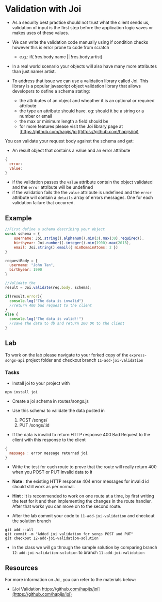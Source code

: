 # Validation with Joi

- As a security best practice should not trust what the client sends us, validation of input is the first step before the application logic saves or makes uses of these values.

- We can write the validation code manually using if condition checks however this is error prone to code from scratch 
  - e.g.: if( !res.body.name || !res.body.artist)

- In a real world scenario your objects will also have many more attributes than just name/ artist.

- To address that issue we can use a validation library called Joi. This library is a popular javascript object validation library that allows developers to define a schema stating:
  - the attributes of an object and wheather it is an optional or required attribute
  - the type an attribute should have. eg: should it be a string or a number or email
  - the max or minimum length a field should be
  - for more features please visit the Joi library page at [https://github.com/hapijs/joi](https://github.com/hapijs/joi) 

You can validate your request body against the schema and get:
  - An result object that contains a value and an error attribute 

  ```javascript 
  {
    error:
    value:
  }
  ```
  - if the validation passes the `value` attribute contain the object validated and the `error` attribute will be undefined
  - if the validation fails the the `value` attribute is undefined and the `error` attribute will contain a `details` array of errors messages. One for each validation failure that occurred. 

## Example

```javascript
//First define a schema describing your object 
const schema = {
    username: Joi.string().alphanum().min(3).max(30).required(),
    birthyear: Joi.number().integer().min(1900).max(2013),
    email: Joi.string().email({ minDomainAtoms: 2 })
}

requestBody = {
  username: "John Tan",
  birthyear: 1990
}

//Validate the 
result = Joi.validate(req.body, schema);

if(result.error){
  console.log("The data is invalid")
  //return 400 bad request to the client
}
else {
  console.log("The data is valid!!")
  //save the data to db and return 200 OK to the client
}
```

## Lab

To work on the lab please navigate to your forked copy of the `express-songs-api` project folder and checkout branch `11-add-joi-validation`

### Tasks

- Install joi to your project with 

```
npm install joi
```
- Create a joi schema in routes/songs.js
- Use this schema to validate the data posted in 
  1. POST /songs/
  2. PUT /songs/:id

- If the data is invalid to return HTTP response 400 Bad Request to the client with this response to the client
```javascript
{ 
  message : error message returned joi
}
```

- Write the test for each route to prove that the route will really return 400 when you POST or PUT invalid data to it

- **Note** : the existing HTTP response 404 error messages for invalid id should still work as per normal.

- **Hint** : It is recommended to work on one route at a time, by first writing the test for it and then implementing the changes in the route handler. After that works you can move on to the second route.

- After the lab commit your code to `11-add-joi-validation` and checkout the solution branch

```terminal
git add --all
git commit -m "Added joi validation for songs POST and PUT"
git checkout 12-add-joi-validation-solution
```

- In the class we will go through the sample solution by comparing branch `12-add-joi-validation-solution` to branch `11-add-joi-validation`

## Resources

For more information on Joi, you can refer to the materials below:

- [Joi Validation https://github.com/hapijs/joi](https://github.com/hapijs/joi) 

